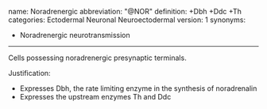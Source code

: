 name: Noradrenergic
abbreviation: "@NOR"
definition: +Dbh +Ddc +Th
categories: Ectodermal Neuronal Neuroectodermal
version: 1
synonyms:
- Noradrenergic neurotransmission
---

Cells possessing noradrenergic presynaptic terminals. 

Justification:

* Expresses Dbh, the rate limiting enzyme in the synthesis of noradrenalin
* Expresses the upstream enzymes Th and Ddc

[1]: http://www.nature.com/mp/journal/v21/n1/full/mp2015101a.html